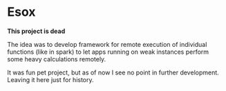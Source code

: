 # Esox

**This project is dead**

The idea was to develop framework for remote execution of individual functions (like in spark) to let apps running on weak instances perform some heavy calculations remotely.

It was fun pet project, but as of now I see no point in further development.
Leaving it here just for history.
